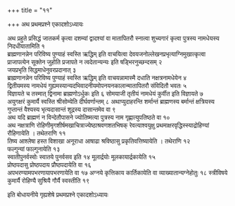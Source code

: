 +++
title = "११"

+++
अथ प्रथमप्रश्ने एकादशोऽध्यायः

अथ प्रहुते प्रसिद्धं जातकर्म कृत्वा दशम्यां द्वादश्यां वा मातापितरौ स्नात्वा शुच्यगारं कृत्वा पुत्रस्य नामधेयस्य निदधीयातामिति १   
ब्राह्मणानन्नेन परिविष्य पुण्याहं स्वस्ति ऋद्धिम् इति वाचयित्वा देवयजनोल्लेखनप्रभृत्याग्निमुखात्कृत्वा प्राजापत्येन सूक्तेन जुहोति प्रजापते न त्वदेतान्यन्यः इति षड्भिरनुच्छन्दसम् २   
जयप्रभृति सिद्धमाधेनुवरप्रदानात् ३   
ब्राह्मणानन्नेन परिविष्य पुण्याहं स्वस्ति ऋद्धिम् इति वाचयन्नामास्मै दधाति नक्षत्रनामधेयेन ४   
द्वितीयमस्य नामधेयं गुह्यमस्यान्यदभिवादनीयमोपनयनकालान्मातापितरौ संविदितौ भवतः ५   
विज्ञायते च तस्मात् द्विनामा ब्राह्मणोऽर्धुकः इति ६
सोमयाजी तृतीयं नामधेयं कुर्वीत इति विज्ञायते ७   
अयुगक्षरं कुमार्यै स्वस्ति श्रीसोम्येति दीर्घवर्णान्तम् ८
अथाप्युदाहरन्ति शर्मान्तं ब्राह्मणस्य बर्मान्तं क्षत्रियस्य गुप्तान्तं वैश्यस्य भृत्यदासान्तं शूद्रस्य दासान्तमेव वा ९   
अथ यदि ब्राह्मणं न विन्देतौपासने ज्योतिष्मत्या पुत्रस्य नाम गृह्णात्युपतिष्ठते वा १०   
अथ नक्षत्राणि रोहिणीमृगशीर्षमखाचित्राज्येष्ठाश्रवणशतभिषक् रेवत्याश्वयुक्षु प्रथमाक्षरवृद्धिस्स्याद्रोहिण्यां रौहिणायेति । तथेतराणि ११   
तिष्य आश्लेषा हस्त विशाखा अनूराधा आषाढा श्रविष्ठासु प्रकृतिवत्तिष्यायेति । तथेराणि १२   
फल्गुन्यां फाल्गुनायेति १३   
स्वातीपुनर्वस्वोः स्वातये पुनर्वसव इति १४
मूलार्द्रयोः मूलकायार्द्रकायेति १५   
प्रोष्ठपदासु प्रोष्ठपदाय प्रौष्ठपदायेति वा १६   
अपभरण्यामपभरणायापभरणायेति वा १७
अग्नये कृत्तिकाय कार्तिकायेति वा व्याख्यातान्यग्नेहोतुः १८
स्त्रीविषये कुमार्यै रोहिण्यै सुश्रियै गौर्यै स्वस्तीति १९   

इति बोधायनीये गृह्यशेषे प्रथमप्रश्ने एकादशोऽध्यायः
